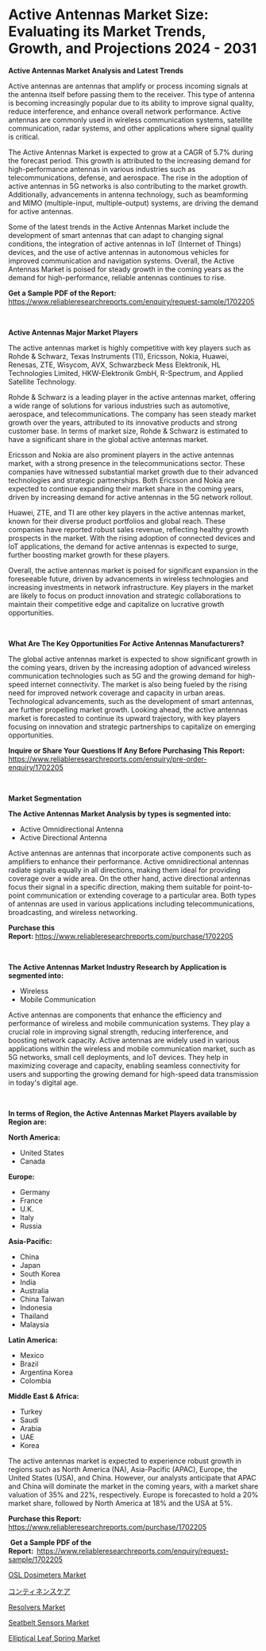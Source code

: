<p><h1>Active Antennas Market Size: Evaluating its Market Trends, Growth, and Projections 2024 - 2031</h1></p><p><strong>Active Antennas Market Analysis and Latest Trends</strong></p>
<p><p>Active antennas are antennas that amplify or process incoming signals at the antenna itself before passing them to the receiver. This type of antenna is becoming increasingly popular due to its ability to improve signal quality, reduce interference, and enhance overall network performance. Active antennas are commonly used in wireless communication systems, satellite communication, radar systems, and other applications where signal quality is critical.</p><p>The Active Antennas Market is expected to grow at a CAGR of 5.7% during the forecast period. This growth is attributed to the increasing demand for high-performance antennas in various industries such as telecommunications, defense, and aerospace. The rise in the adoption of active antennas in 5G networks is also contributing to the market growth. Additionally, advancements in antenna technology, such as beamforming and MIMO (multiple-input, multiple-output) systems, are driving the demand for active antennas.</p><p>Some of the latest trends in the Active Antennas Market include the development of smart antennas that can adapt to changing signal conditions, the integration of active antennas in IoT (Internet of Things) devices, and the use of active antennas in autonomous vehicles for improved communication and navigation systems. Overall, the Active Antennas Market is poised for steady growth in the coming years as the demand for high-performance, reliable antennas continues to rise.</p></p>
<p><strong>Get a Sample PDF of the Report:&nbsp;</strong> <a href="https://www.reliableresearchreports.com/enquiry/request-sample/1702205">https://www.reliableresearchreports.com/enquiry/request-sample/1702205</a></p>
<p>&nbsp;</p>
<p><strong>Active Antennas Major Market Players</strong></p>
<p><p>The active antennas market is highly competitive with key players such as Rohde & Schwarz, Texas Instruments (TI), Ericsson, Nokia, Huawei, Renesas, ZTE, Wisycom, AVX, Schwarzbeck Mess Elektronik, HL Technologies Limited, HKW-Elektronik GmbH, R-Spectrum, and Applied Satellite Technology.</p><p>Rohde & Schwarz is a leading player in the active antennas market, offering a wide range of solutions for various industries such as automotive, aerospace, and telecommunications. The company has seen steady market growth over the years, attributed to its innovative products and strong customer base. In terms of market size, Rohde & Schwarz is estimated to have a significant share in the global active antennas market.</p><p>Ericsson and Nokia are also prominent players in the active antennas market, with a strong presence in the telecommunications sector. These companies have witnessed substantial market growth due to their advanced technologies and strategic partnerships. Both Ericsson and Nokia are expected to continue expanding their market share in the coming years, driven by increasing demand for active antennas in the 5G network rollout.</p><p>Huawei, ZTE, and TI are other key players in the active antennas market, known for their diverse product portfolios and global reach. These companies have reported robust sales revenue, reflecting healthy growth prospects in the market. With the rising adoption of connected devices and IoT applications, the demand for active antennas is expected to surge, further boosting market growth for these players.</p><p>Overall, the active antennas market is poised for significant expansion in the foreseeable future, driven by advancements in wireless technologies and increasing investments in network infrastructure. Key players in the market are likely to focus on product innovation and strategic collaborations to maintain their competitive edge and capitalize on lucrative growth opportunities.</p></p>
<p>&nbsp;</p>
<p><strong>What Are The Key Opportunities For Active Antennas Manufacturers?</strong></p>
<p><p>The global active antennas market is expected to show significant growth in the coming years, driven by the increasing adoption of advanced wireless communication technologies such as 5G and the growing demand for high-speed internet connectivity. The market is also being fueled by the rising need for improved network coverage and capacity in urban areas. Technological advancements, such as the development of smart antennas, are further propelling market growth. Looking ahead, the active antennas market is forecasted to continue its upward trajectory, with key players focusing on innovation and strategic partnerships to capitalize on emerging opportunities.</p></p>
<p><strong>Inquire or Share Your Questions If Any Before Purchasing This Report:</strong> <a href="https://www.reliableresearchreports.com/enquiry/pre-order-enquiry/1702205">https://www.reliableresearchreports.com/enquiry/pre-order-enquiry/1702205</a></p>
<p>&nbsp;</p>
<p><strong>Market Segmentation</strong></p>
<p><strong>The Active Antennas Market Analysis by types is segmented into:</strong></p>
<p><ul><li>Active Omnidirectional Antenna</li><li>Active Directional Antenna</li></ul></p>
<p><p>Active antennas are antennas that incorporate active components such as amplifiers to enhance their performance. Active omnidirectional antennas radiate signals equally in all directions, making them ideal for providing coverage over a wide area. On the other hand, active directional antennas focus their signal in a specific direction, making them suitable for point-to-point communication or extending coverage to a particular area. Both types of antennas are used in various applications including telecommunications, broadcasting, and wireless networking.</p></p>
<p><strong>Purchase this Report:&nbsp;</strong><a href="https://www.reliableresearchreports.com/purchase/1702205">https://www.reliableresearchreports.com/purchase/1702205</a></p>
<p>&nbsp;</p>
<p><strong>The Active Antennas Market Industry Research by Application is segmented into:</strong></p>
<p><ul><li>Wireless</li><li>Mobile Communication</li></ul></p>
<p><p>Active antennas are components that enhance the efficiency and performance of wireless and mobile communication systems. They play a crucial role in improving signal strength, reducing interference, and boosting network capacity. Active antennas are widely used in various applications within the wireless and mobile communication market, such as 5G networks, small cell deployments, and IoT devices. They help in maximizing coverage and capacity, enabling seamless connectivity for users and supporting the growing demand for high-speed data transmission in today's digital age.</p></p>
<p>&nbsp;</p>
<p><strong>In terms of Region, the Active Antennas Market Players available by Region are:</strong></p>
<p>
    <p> <strong> North America: </strong>
        <ul>
            <li>United States</li>
            <li>Canada</li>
        </ul>
        </p> 
    <p> <strong> Europe: </strong>
        <ul>
            <li>Germany</li>
            <li>France</li>
            <li>U.K.</li>
            <li>Italy</li>
            <li>Russia</li>
        </ul>
        </p> 
    <p> <strong> Asia-Pacific: </strong>
        <ul>
            <li>China</li>
            <li>Japan</li>
            <li>South Korea</li>
            <li>India</li>
            <li>Australia</li>
            <li>China Taiwan</li>
            <li>Indonesia</li>
            <li>Thailand</li>
            <li>Malaysia</li>
        </ul>
        </p> 
    <p> <strong> Latin America: </strong>
        <ul>
            <li>Mexico</li>
            <li>Brazil</li>
            <li>Argentina Korea</li>
            <li>Colombia</li>
        </ul>
        </p> 
    <p> <strong> Middle East & Africa: </strong>
        <ul>
            <li>Turkey</li>
            <li>Saudi</li>
            <li>Arabia</li>
            <li>UAE</li>
            <li>Korea</li>
        </ul>
    </p>
    </p>
<p><p>The active antennas market is expected to experience robust growth in regions such as North America (NA), Asia-Pacific (APAC), Europe, the United States (USA), and China. However, our analysts anticipate that APAC and China will dominate the market in the coming years, with a market share valuation of 35% and 22%, respectively. Europe is forecasted to hold a 20% market share, followed by North America at 18% and the USA at 5%.</p></p>
<p><strong>Purchase this Report: </strong><a href="https://www.reliableresearchreports.com/purchase/1702205">https://www.reliableresearchreports.com/purchase/1702205</a></p>
<p>&nbsp;<strong>Get a Sample PDF of the Report:&nbsp;&nbsp;</strong><a href="https://www.reliableresearchreports.com/enquiry/request-sample/1702205">https://www.reliableresearchreports.com/enquiry/request-sample/1702205</a></p>
<p><strong></strong></p>
<p><p><a href="https://github.com/changoleonlaverguenzanoexiste/Market-Research-Report-List-2/blob/main/osl-dosimeters-market.md">OSL Dosimeters Market</a></p><p><a href="https://github.com/one-cool-chick/Market-Research-Report-List-1/blob/main/221323810996.md">コンティネンスケア</a></p><p><a href="https://github.com/dimitrishawkinswaynenp91rgz/Market-Research-Report-List-2/blob/main/resolvers-market.md">Resolvers Market</a></p><p><a href="https://issuu.com/reportprime-2/docs/seatbelt-sensors-market-size-2030.pptx">Seatbelt Sensors Market</a></p><p><a href="https://issuu.com/reportprime-2/docs/elliptical-leaf-spring-market-size-2030.pptx">Elliptical Leaf Spring Market</a></p></p>